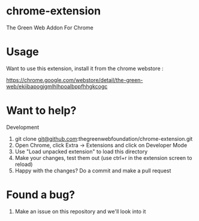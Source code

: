chrome-extension
================

The Green Web Addon For Chrome

Usage
=====

Want to use this extension, install it from the chrome webstore : 

  https://chrome.google.com/webstore/detail/the-green-web/ekiibapogjgmlhlhpoalbppfhhgkcogc

Want to help?
=============

Development
  1. git clone git@github.com:thegreenwebfoundation/chrome-extension.git
  2. Open Chrome, click Extra -> Extensions and click on Developer Mode
  3. Use "Load unpacked extension" to load this directory
  4. Make your changes, test them out (use ctrl+r in the extension screen to reload)
  5. Happy with the changes? Do a commit and make a pull request

Found a bug?
============

  1. Make an issue on this repository and we'll look into it
